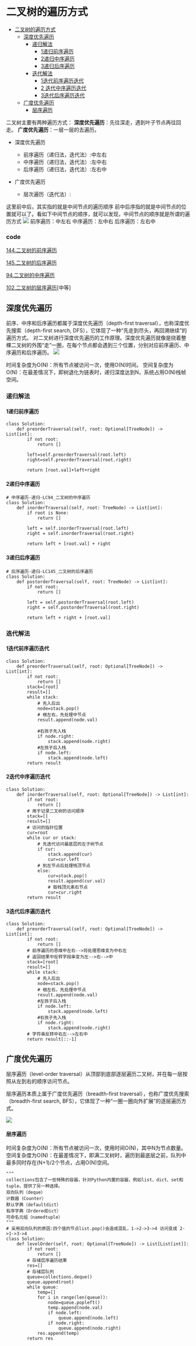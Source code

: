 # 二叉树的遍历方式
<!-- TOC -->
* [二叉树的遍历方式](#二叉树的遍历方式)
  * [深度优先遍历](#深度优先遍历)
    * [递归解法](#递归解法)
      * [1递归前序遍历](#1递归前序遍历)
      * [2递归中序遍历](#2递归中序遍历)
      * [3递归后序遍历](#3递归后序遍历)
    * [迭代解法](#迭代解法)
      * [1迭代前序遍历迭代](#1迭代前序遍历迭代)
      * [2 迭代中序遍历迭代](#2迭代中序遍历迭代)
      * [3迭代后序遍历迭代](#3迭代后序遍历迭代)
  * [广度优先遍历](#广度优先遍历)
      * [层序遍历](#层序遍历)
<!-- TOC -->


二叉树主要有两种遍历方式：
**深度优先遍历**：先往深走，遇到叶子节点再往回走。
**广度优先遍历**：一层一层的去遍历。

* 深度优先遍历
    * 前序遍历（递归法，迭代法）:中左右
    * 中序遍历（递归法，迭代法）:左中右
    * 后序遍历（递归法，迭代法）:左右中

* 广度优先遍历
    * 层次遍历（迭代法）:

这里前中后，其实指的就是中间节点的遍历顺序 前中后序指的就是中间节点的位置就可以了。看如下中间节点的顺序，就可以发现，中间节点的顺序就是所谓的遍历方式
![](https://code-thinking-1253855093.file.myqcloud.com/pics/20200806191109896.png)
前序遍历：中左右
中序遍历：左中右
后序遍历：左右中

### code
[144.二叉树的前序遍历](https://leetcode.cn/problems/binary-tree-preorder-traversal/description/)

[145.二叉树的后序遍历](https://leetcode.cn/problems/binary-tree-postorder-traversal/description/)

[94.二叉树的中序遍历](https://leetcode.cn/problems/binary-tree-inorder-traversal/description/)

[102.二叉树的层序遍历](https://leetcode.cn/problems/binary-tree-level-order-traversal/description/)[中等]


## 深度优先遍历
前序、中序和后序遍历都属于深度优先遍历（depth-first traversal），也称深度优先搜索（depth-first search, DFS），它体现了一种“先走到尽头，再回溯继续”的遍历方式。
对二叉树进行深度优先遍历的工作原理。深度优先遍历就像是绕着整棵二叉树的外围“走”一圈，在每个节点都会遇到三个位置，分别对应前序遍历、中序遍历和后序遍历。
![](https://www.hello-algo.com/chapter_tree/binary_tree_traversal.assets/binary_tree_dfs.png)

时间复杂度为O(N)：所有节点被访问一次，使用O(N)时间。
空间复杂度为O(N)：在最差情况下，即树退化为链表时，递归深度达到N，系统占用O(N)栈帧空间。

### 递归解法
#### 1递归前序遍历
```
class Solution:
    def preorderTraversal(self, root: Optional[TreeNode]) -> List[int]:
        if not root:
            return []
        
        left=self.preorderTraversal(root.left)
        right=self.preorderTraversal(root.right)

        return [root.val]+left+right
```
#### 2递归中序遍历
```
# 中序遍历-递归-LC94_二叉树的中序遍历
class Solution:
    def inorderTraversal(self, root: TreeNode) -> List[int]:
        if root is None:
            return []

        left = self.inorderTraversal(root.left)
        right = self.inorderTraversal(root.right)

        return left + [root.val] + right

```
#### 3递归后序遍历
```
# 后序遍历-递归-LC145_二叉树的后序遍历
class Solution:
    def postorderTraversal(self, root: TreeNode) -> List[int]:
        if not root:
            return []

        left = self.postorderTraversal(root.left)
        right = self.postorderTraversal(root.right)

        return left + right + [root.val]
```

### 迭代解法
#### 1迭代前序遍历迭代
```
class Solution:
    def preorderTraversal(self, root: Optional[TreeNode]) -> List[int]:
        if not root:
            return []
        stack=[root]
        result=[]
        while stack:
            # 先入后出
            node=stack.pop()
            # 根左右，先处理中节点
            result.append(node.val)

            #右孩子先入栈
            if node.right:
                stack.append(node.right)
            #左孩子后入栈
            if node.left:
                stack.append(node.left)
        return result
```

#### 2迭代中序遍历迭代
```
class Solution:
    def inorderTraversal(self, root: Optional[TreeNode]) -> List[int]:
        if not root:
            return []
        # 用于记录二叉树的访问顺序
        stack=[]
        result=[]
        # 访问的指针位置
        cur=root
        while cur or stack:
            # 先迭代访问最底层的左子树节点
            if cur:
                stack.append(cur)
                cur=cur.left
            # 到左节点后处理栈顶节点
            else:
                cur=stack.pop()
                result.append(cur.val)
                # 取栈顶元素右节点
                cur=cur.right
        return result
```

#### 3迭代后序遍历迭代
```
class Solution:
    def preorderTraversal(self, root: Optional[TreeNode]) -> List[int]:
        if not root:
            return []
        # 前序遍历的思维中左右-->将处理思维变为中右左
        # 返回结果中反转字段串变为左-->右-->中
        stack=[root]
        result=[]
        while stack:
            # 先入后出
            node=stack.pop()
            # 根左右，先处理中节点
            result.append(node.val)
            #左孩子后入栈
            if node.left:
                stack.append(node.left)
            #右孩子先入栈
            if node.right:
                stack.append(node.right)
        # 字符串反转中右左-->左右中        
        return result[::-1]
```

## 广度优先遍历
层序遍历（level-order traversal）从顶部到底部逐层遍历二叉树，并在每一层按照从左到右的顺序访问节点。

层序遍历本质上属于广度优先遍历（breadth-first traversal），也称广度优先搜索（breadth-first search, BFS），它体现了一种“一圈一圈向外扩展”的逐层遍历方式。

![](https://www.hello-algo.com/chapter_tree/binary_tree_traversal.assets/binary_tree_bfs.png)
#### 层序遍历
时间复杂度为O(N)：所有节点被访问一次，使用时间O(N)，其中N为节点数量。
空间复杂度为O(N)：在最差情况下，即满二叉树时，遍历到最底层之前，队列中最多同时存在(N+1)/2个节点，占用O(N)空间。
```
"""
collections包含了一些特殊的容器，针对Python内置的容器，例如list、dict、set和tuple，提供了另一种选择。
双向队列（deque）
计数器（Counter）
默认字典（defaultdict）
有序字典（OrderedDict）
可命名元组（namedtuple）
"""
# 采用双向队列的原因:四个值的节点list.pop()会造成混乱，1->2->3->4 访问变成 2->1->3->4
class Solution:
    def levelOrder(self, root: Optional[TreeNode]) -> List[List[int]]:
        if not root:
            return []
        # 存储层序遍历结果
        res=[]
        # 存储层队列
        queue=collections.deque()
        queue.append(root)
        while queue:
            temp=[]
            for i in range(len(queue)):
                node=queue.popleft()
                temp.append(node.val)
                if node.left:
                    queue.append(node.left)
                if node.right:
                    queue.append(node.right)
            res.append(temp)
        return res
```